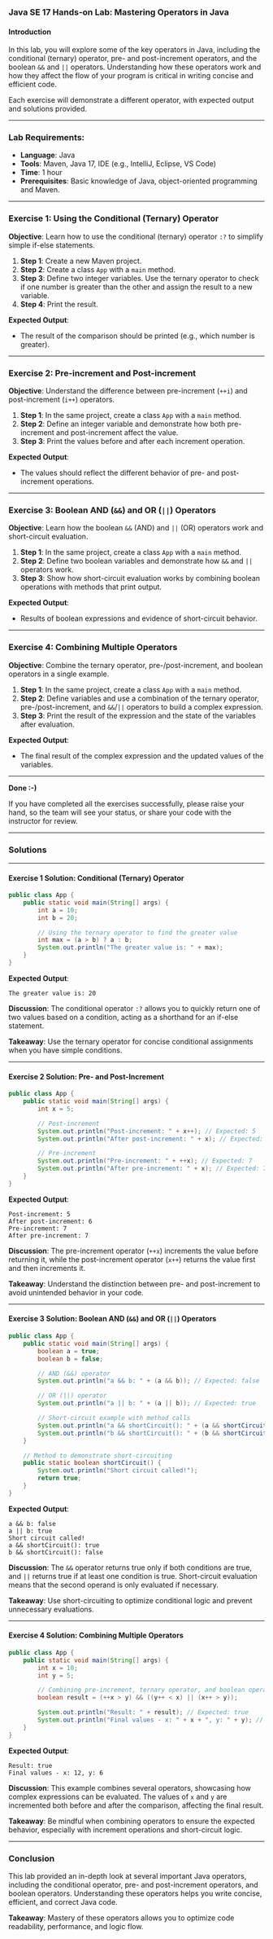 ### Java SE 17 Hands-on Lab: Mastering Operators in Java

#### **Introduction**

In this lab, you will explore some of the key operators in Java, including the conditional (ternary) operator, pre- and post-increment operators, and the boolean `&&` and `||` operators. Understanding how these operators work and how they affect the flow of your program is critical in writing concise and efficient code.

Each exercise will demonstrate a different operator, with expected output and solutions provided.

---

### **Lab Requirements:**

- **Language**: Java
- **Tools**: Maven, Java 17, IDE (e.g., IntelliJ, Eclipse, VS Code)
- **Time**: 1 hour
- **Prerequisites**: Basic knowledge of Java, object-oriented programming and Maven.

---

### **Exercise 1: Using the Conditional (Ternary) Operator**

**Objective**: Learn how to use the conditional (ternary) operator `:?` to simplify simple if-else statements.

1.  **Step 1**: Create a new Maven project.
2.  **Step 2**: Create a class `App` with a `main` method.
3.  **Step 3**: Define two integer variables. Use the ternary operator to check if one number is greater than the other and assign the result to a new variable.
4.  **Step 4**: Print the result.

**Expected Output**:

- The result of the comparison should be printed (e.g., which number is greater).

---

### **Exercise 2: Pre-increment and Post-increment**

**Objective**: Understand the difference between pre-increment (`++i`) and post-increment (`i++`) operators.

1.  **Step 1**: In the same project, create a class `App` with a `main` method.
2.  **Step 2**: Define an integer variable and demonstrate how both pre-increment and post-increment affect the value.
3.  **Step 3**: Print the values before and after each increment operation.

**Expected Output**:

- The values should reflect the different behavior of pre- and post-increment operations.

---

### **Exercise 3: Boolean AND (`&&`) and OR (`||`) Operators**

**Objective**: Learn how the boolean `&&` (AND) and `||` (OR) operators work and short-circuit evaluation.

1.  **Step 1**: In the same project, create a class `App` with a `main` method.
2.  **Step 2**: Define two boolean variables and demonstrate how `&&` and `||` operators work.
3.  **Step 3**: Show how short-circuit evaluation works by combining boolean operations with methods that print output.

**Expected Output**:

- Results of boolean expressions and evidence of short-circuit behavior.

---

### **Exercise 4: Combining Multiple Operators**

**Objective**: Combine the ternary operator, pre-/post-increment, and boolean operators in a single example.

1.  **Step 1**: In the same project, create a class `App` with a `main` method.
2.  **Step 2**: Define variables and use a combination of the ternary operator, pre-/post-increment, and `&&`/`||` operators to build a complex expression.
3.  **Step 3**: Print the result of the expression and the state of the variables after evaluation.

**Expected Output**:

- The final result of the complex expression and the updated values of the variables.

---

**Done :-)**

If you have completed all the exercises successfully, please raise your hand, so the team will see your status, or share your code with the instructor for review.

---

### **Solutions**

---

#### **Exercise 1 Solution: Conditional (Ternary) Operator**

```Java
public class App {
    public static void main(String[] args) {
        int a = 10;
        int b = 20;

        // Using the ternary operator to find the greater value
        int max = (a > b) ? a : b;
        System.out.println("The greater value is: " + max);
    }
}

```

**Expected Output**:

```
The greater value is: 20

```

**Discussion**: The conditional operator `:?` allows you to quickly return one of two values based on a condition, acting as a shorthand for an if-else statement.

**Takeaway**: Use the ternary operator for concise conditional assignments when you have simple conditions.

---

#### **Exercise 2 Solution: Pre- and Post-Increment**

```Java
public class App {
    public static void main(String[] args) {
        int x = 5;

        // Post-increment
        System.out.println("Post-increment: " + x++); // Expected: 5
        System.out.println("After post-increment: " + x); // Expected: 6

        // Pre-increment
        System.out.println("Pre-increment: " + ++x); // Expected: 7
        System.out.println("After pre-increment: " + x); // Expected: 7
    }
}

```

**Expected Output**:

```
Post-increment: 5
After post-increment: 6
Pre-increment: 7
After pre-increment: 7

```

**Discussion**: The pre-increment operator (`++x`) increments the value before returning it, while the post-increment operator (`x++`) returns the value first and then increments it.

**Takeaway**: Understand the distinction between pre- and post-increment to avoid unintended behavior in your code.

---

#### **Exercise 3 Solution: Boolean AND (`&&`) and OR (`||`) Operators**

```Java
public class App {
    public static void main(String[] args) {
        boolean a = true;
        boolean b = false;

        // AND (&&) operator
        System.out.println("a && b: " + (a && b)); // Expected: false

        // OR (||) operator
        System.out.println("a || b: " + (a || b)); // Expected: true

        // Short-circuit example with method calls
        System.out.println("a && shortCircuit(): " + (a && shortCircuit())); // Expected: "Short circuit called!" and true
        System.out.println("b && shortCircuit(): " + (b && shortCircuit())); // Expected: false (no method call)
    }

    // Method to demonstrate short-circuiting
    public static boolean shortCircuit() {
        System.out.println("Short circuit called!");
        return true;
    }
}

```

**Expected Output**:

```
a && b: false
a || b: true
Short circuit called!
a && shortCircuit(): true
b && shortCircuit(): false

```

**Discussion**: The `&&` operator returns true only if both conditions are true, and `||` returns true if at least one condition is true. Short-circuit evaluation means that the second operand is only evaluated if necessary.

**Takeaway**: Use short-circuiting to optimize conditional logic and prevent unnecessary evaluations.

---

#### **Exercise 4 Solution: Combining Multiple Operators**

```Java
public class App {
    public static void main(String[] args) {
        int x = 10;
        int y = 5;

        // Combining pre-increment, ternary operator, and boolean operators
        boolean result = (++x > y) && ((y++ < x) || (x++ > y));

        System.out.println("Result: " + result); // Expected: true
        System.out.println("Final values - x: " + x + ", y: " + y); // Expected: x = 12, y = 6
    }
}

```

**Expected Output**:

```
Result: true
Final values - x: 12, y: 6

```

**Discussion**: This example combines several operators, showcasing how complex expressions can be evaluated. The values of `x` and `y` are incremented both before and after the comparison, affecting the final result.

**Takeaway**: Be mindful when combining operators to ensure the expected behavior, especially with increment operations and short-circuit logic.

---

### **Conclusion**

This lab provided an in-depth look at several important Java operators, including the conditional operator, pre- and post-increment operators, and boolean operators. Understanding these operators helps you write concise, efficient, and correct Java code.

**Takeaway**: Mastery of these operators allows you to optimize code readability, performance, and logic flow.
